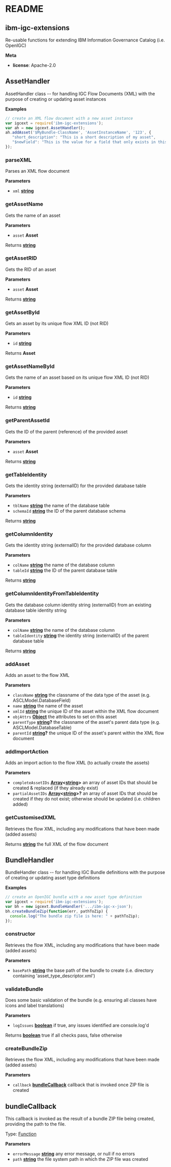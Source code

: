# README

<!-- Generated by documentation.js. Update this documentation by updating the source code. -->

## ibm-igc-extensions

Re-usable functions for extending IBM Information Governance Catalog (i.e. OpenIGC)

**Meta**

-   **license**: Apache-2.0

## AssetHandler

AssetHandler class -- for handling IGC Flow Documents (XML) with the purpose of creating or updating asset instances

**Examples**

```javascript
// create an XML flow document with a new asset instance
var igcext = require('ibm-igc-extensions');
var ah = new igcext.AssetHandler();
ah.addAsset('$MyBundle-ClassName', 'AssetInstanceName', '123', {
   "short_description": "This is a short description of my asset",
   "$newField": "This is the value for a field that only exists in this bundle (and class)"
});
```

### parseXML

Parses an XML flow document

**Parameters**

-   `xml` **[string](https://developer.mozilla.org/en-US/docs/Web/JavaScript/Reference/Global_Objects/String)** 

### getAssetName

Gets the name of an asset

**Parameters**

-   `asset` **Asset** 

Returns **[string](https://developer.mozilla.org/en-US/docs/Web/JavaScript/Reference/Global_Objects/String)** 

### getAssetRID

Gets the RID of an asset

**Parameters**

-   `asset` **Asset** 

Returns **[string](https://developer.mozilla.org/en-US/docs/Web/JavaScript/Reference/Global_Objects/String)** 

### getAssetById

Gets an asset by its unique flow XML ID (not RID)

**Parameters**

-   `id` **[string](https://developer.mozilla.org/en-US/docs/Web/JavaScript/Reference/Global_Objects/String)** 

Returns **Asset** 

### getAssetNameById

Gets the name of an asset based on its unique flow XML ID (not RID)

**Parameters**

-   `id` **[string](https://developer.mozilla.org/en-US/docs/Web/JavaScript/Reference/Global_Objects/String)** 

Returns **[string](https://developer.mozilla.org/en-US/docs/Web/JavaScript/Reference/Global_Objects/String)** 

### getParentAssetId

Gets the ID of the parent (reference) of the provided asset

**Parameters**

-   `asset` **Asset** 

Returns **[string](https://developer.mozilla.org/en-US/docs/Web/JavaScript/Reference/Global_Objects/String)** 

### getTableIdentity

Gets the identity string (externalID) for the provided database table

**Parameters**

-   `tblName` **[string](https://developer.mozilla.org/en-US/docs/Web/JavaScript/Reference/Global_Objects/String)** the name of the database table
-   `schemaId` **[string](https://developer.mozilla.org/en-US/docs/Web/JavaScript/Reference/Global_Objects/String)** the ID of the parent database schema

Returns **[string](https://developer.mozilla.org/en-US/docs/Web/JavaScript/Reference/Global_Objects/String)** 

### getColumnIdentity

Gets the identity string (externalID) for the provided database column

**Parameters**

-   `colName` **[string](https://developer.mozilla.org/en-US/docs/Web/JavaScript/Reference/Global_Objects/String)** the name of the database column
-   `tableId` **[string](https://developer.mozilla.org/en-US/docs/Web/JavaScript/Reference/Global_Objects/String)** the ID of the parent database table

Returns **[string](https://developer.mozilla.org/en-US/docs/Web/JavaScript/Reference/Global_Objects/String)** 

### getColumnIdentityFromTableIdentity

Gets the database column identity string (externalID) from an existing database table identity string

**Parameters**

-   `colName` **[string](https://developer.mozilla.org/en-US/docs/Web/JavaScript/Reference/Global_Objects/String)** the name of the database column
-   `tableIdentity` **[string](https://developer.mozilla.org/en-US/docs/Web/JavaScript/Reference/Global_Objects/String)** the identity string (externalID) of the parent database table

Returns **[string](https://developer.mozilla.org/en-US/docs/Web/JavaScript/Reference/Global_Objects/String)** 

### addAsset

Adds an asset to the flow XML

**Parameters**

-   `className` **[string](https://developer.mozilla.org/en-US/docs/Web/JavaScript/Reference/Global_Objects/String)** the classname of the data type of the asset (e.g. ASCLModel.DatabaseField)
-   `name` **[string](https://developer.mozilla.org/en-US/docs/Web/JavaScript/Reference/Global_Objects/String)** the name of the asset
-   `xmlId` **[string](https://developer.mozilla.org/en-US/docs/Web/JavaScript/Reference/Global_Objects/String)** the unique ID of the asset within the XML flow document
-   `objAttrs` **[Object](https://developer.mozilla.org/en-US/docs/Web/JavaScript/Reference/Global_Objects/Object)** the attributes to set on this asset
-   `parentType` **[string](https://developer.mozilla.org/en-US/docs/Web/JavaScript/Reference/Global_Objects/String)?** the classname of the asset's parent data type (e.g. ASCLModel.DatabaseTable)
-   `parentId` **[string](https://developer.mozilla.org/en-US/docs/Web/JavaScript/Reference/Global_Objects/String)?** the unique ID of the asset's parent within the XML flow document

### addImportAction

Adds an import action to the flow XML (to actually create the assets)

**Parameters**

-   `completeAssetIDs` **[Array](https://developer.mozilla.org/en-US/docs/Web/JavaScript/Reference/Global_Objects/Array)&lt;[string](https://developer.mozilla.org/en-US/docs/Web/JavaScript/Reference/Global_Objects/String)>** an array of asset IDs that should be created & replaced (if they already exist)
-   `partialAssetIDs` **[Array](https://developer.mozilla.org/en-US/docs/Web/JavaScript/Reference/Global_Objects/Array)&lt;[string](https://developer.mozilla.org/en-US/docs/Web/JavaScript/Reference/Global_Objects/String)>?** an array of asset IDs that should be created if they do not exist; otherwise should be updated (i.e. children added)

### getCustomisedXML

Retrieves the flow XML, including any modifications that have been made (added assets)

Returns **[string](https://developer.mozilla.org/en-US/docs/Web/JavaScript/Reference/Global_Objects/String)** the full XML of the flow document

## BundleHandler

BundleHandler class -- for handling IGC Bundle definitions with the purpose of creating or updating asset type definitions

**Examples**

```javascript
// create an OpenIGC bundle with a new asset type definition
var igcext = require('ibm-igc-extensions');
var bh = new igcext.BundleHandler('.../ibm-igc-x-json');
bh.createBundleZip(function(err, pathToZip) {
  console.log("The bundle zip file is here: " + pathToZip);
});
```

### constructor

Retrieves the flow XML, including any modifications that have been made (added assets)

**Parameters**

-   `basePath` **[string](https://developer.mozilla.org/en-US/docs/Web/JavaScript/Reference/Global_Objects/String)** the base path of the bundle to create (i.e. directory containing 'asset_type_descriptor.xml')

### validateBundle

Does some basic validation of the bundle (e.g. ensuring all classes have icons and label translations)

**Parameters**

-   `logIssues` **[boolean](https://developer.mozilla.org/en-US/docs/Web/JavaScript/Reference/Global_Objects/Boolean)** if true, any issues identified are console.log'd

Returns **[boolean](https://developer.mozilla.org/en-US/docs/Web/JavaScript/Reference/Global_Objects/Boolean)** true if all checks pass, false otherwise

### createBundleZip

Retrieves the flow XML, including any modifications that have been made (added assets)

**Parameters**

-   `callback` **[bundleCallback](#bundlecallback)** callback that is invoked once ZIP file is created

## bundleCallback

This callback is invoked as the result of a bundle ZIP file being created, providing the path to the file.

Type: [Function](https://developer.mozilla.org/en-US/docs/Web/JavaScript/Reference/Statements/function)

**Parameters**

-   `errorMessage` **[string](https://developer.mozilla.org/en-US/docs/Web/JavaScript/Reference/Global_Objects/String)** any error message, or null if no errors
-   `path` **[string](https://developer.mozilla.org/en-US/docs/Web/JavaScript/Reference/Global_Objects/String)** the file system path in which the ZIP file was created
